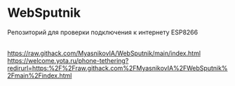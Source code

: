 # WebSputnik
Репозиторий для проверки подключения к интернету ESP8266


<br/><a  target="_blank" href='https://raw.githack.com/MyasnikovIA/WebSputnik/main/index.html'>https://raw.githack.com/MyasnikovIA/WebSputnik/main/index.html</a>
<br/>
https://welcome.yota.ru/phone-tethering?redirurl=https:%2F%2Fraw.githack.com%2FMyasnikovIA%2FWebSputnik%2Fmain%2Findex.html
